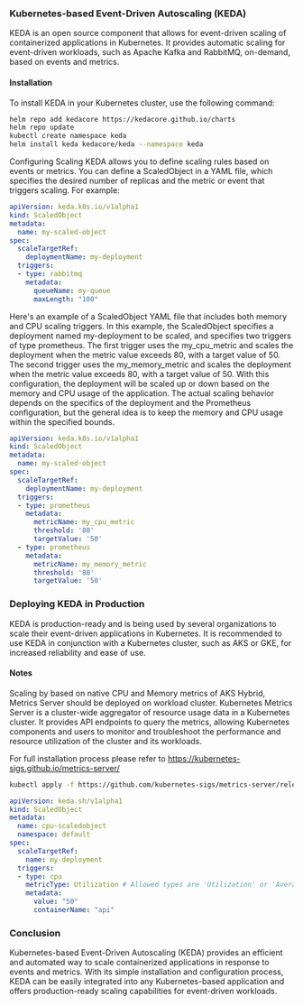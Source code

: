 ### Kubernetes-based Event-Driven Autoscaling (KEDA)
KEDA is an open source component that allows for event-driven scaling of containerized applications in Kubernetes. It provides automatic scaling for event-driven workloads, such as Apache Kafka and RabbitMQ, on-demand, based on events and metrics.


#### Installation
To install KEDA in your Kubernetes cluster, use the following command:

```bash
helm repo add kedacore https://kedacore.github.io/charts
helm repo update
kubectl create namespace keda
helm install keda kedacore/keda --namespace keda
```

Configuring Scaling
KEDA allows you to define scaling rules based on events or metrics. 
You can define a ScaledObject in a YAML file, which specifies the desired number of replicas and the metric or event that triggers scaling. For example:
```yaml
apiVersion: keda.k8s.io/v1alpha1
kind: ScaledObject
metadata:
  name: my-scaled-object
spec:
  scaleTargetRef:
    deploymentName: my-deployment
  triggers:
  - type: rabbitmq
    metadata:
      queueName: my-queue
      maxLength: "100"

```

Here's an example of a ScaledObject YAML file that includes both memory and CPU scaling triggers. In this example, the ScaledObject specifies a deployment named my-deployment to be scaled, and specifies two triggers of type prometheus. The first trigger uses the my_cpu_metric and scales the deployment when the metric value exceeds 80, with a target value of 50. The second trigger uses the my_memory_metric and scales the deployment when the metric value exceeds 80, with a target value of 50.
With this configuration, the deployment will be scaled up or down based on the memory and CPU usage of the application. The actual scaling behavior depends on the specifics of the deployment and the Prometheus configuration, but the general idea is to keep the memory and CPU usage within the specified bounds.
```yaml
apiVersion: keda.k8s.io/v1alpha1
kind: ScaledObject
metadata:
  name: my-scaled-object
spec:
  scaleTargetRef:
    deploymentName: my-deployment
  triggers:
  - type: prometheus
    metadata:
      metricName: my_cpu_metric
      threshold: '80'
      targetValue: '50'
  - type: prometheus
    metadata:
      metricName: my_memory_metric
      threshold: '80'
      targetValue: '50'

```
### Deploying KEDA in Production
KEDA is production-ready and is being used by several organizations to scale their event-driven applications in Kubernetes. It is recommended to use KEDA in conjunction with a Kubernetes cluster, such as AKS or GKE, for increased reliability and ease of use.

#### Notes
Scaling by based on native CPU and Memory metrics of AKS Hybrid, Metrics Server should be deployed on workload cluster.
Kubernetes Metrics Server is a cluster-wide aggregator of resource usage data in a Kubernetes cluster. It provides API endpoints to query the metrics, allowing Kubernetes components and users to monitor and troubleshoot the performance and resource utilization of the cluster and its workloads.

For full installation process please refer to https://kubernetes-sigs.github.io/metrics-server/
```bash
kubectl apply -f https://github.com/kubernetes-sigs/metrics-server/releases/latest/download/components.yaml

```

```yaml
apiVersion: keda.sh/v1alpha1
kind: ScaledObject
metadata:
  name: cpu-scaledobject
  namespace: default
spec:
  scaleTargetRef:
    name: my-deployment
  triggers:
  - type: cpu
    metricType: Utilization # Allowed types are 'Utilization' or 'AverageValue'
    metadata:
      value: "50"
      containerName: "api"
```

### Conclusion
Kubernetes-based Event-Driven Autoscaling (KEDA) provides an efficient and automated way to scale containerized applications in response to events and metrics. With its simple installation and configuration process, KEDA can be easily integrated into any Kubernetes-based application and offers production-ready scaling capabilities for event-driven workloads.
